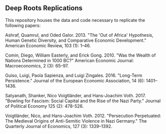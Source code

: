 ## Deep Roots Replications ##

This repository houses the data and code necessary to replicate the following papers:

 Ashraf, Quamrul, and Oded Galor. 2013. "The 'Out of Africa' Hypothesis, Human Genetic Diversity, and Comparative Economic Development." American Economic Review, 103 (1): 1–46.
 
 Comin, Diego, William Easterly, and Erick Gong. 2010. "Was the Wealth of Nations Determined in 1000 BC?" American Economic Journal: Macroeconomics, 2 (3): 65–97.
 
 Guiso, Luigi, Paola Sapienza, and Luigi Zingales. 2016. "Long-Term Persistence." Journal of the European Economic Association, 14 (6): 1401–1436.
 
 Satyanath, Shanker, Nico Voigtländer, and Hans-Joachim Voth. 2017. "Bowling for Fascism: Social Capital and the Rise of the Nazi Party." Journal of Political Economy 125 (2): 478-526.
 
 Voigtländer, Nico, and Hans-Joachim Voth. 2012. "Persecution Perpetuated: The Medieval Origins of Anti-Semitic Violence in Nazi Germany." The Quarterly Journal of Economics,  127 (3): 1339–1392.
